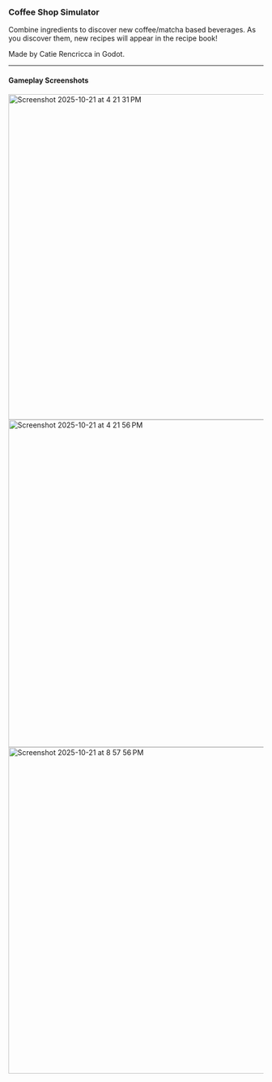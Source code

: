 ### Coffee Shop Simulator

Combine ingredients to discover new coffee/matcha based beverages. As you discover them, new recipes will appear in the recipe book!

Made by Catie Rencricca in Godot.

---

#### Gameplay Screenshots


<img width="1147" height="642" alt="Screenshot 2025-10-21 at 4 21 31 PM" src="https://github.com/user-attachments/assets/22f69fbe-ff5b-4401-98fe-9072f6744e1c" />

<img width="1147" height="646" alt="Screenshot 2025-10-21 at 4 21 56 PM" src="https://github.com/user-attachments/assets/ef64309c-fcb8-472b-8b3b-d5ef561c2d5f" />

<img width="1144" height="644" alt="Screenshot 2025-10-21 at 8 57 56 PM" src="https://github.com/user-attachments/assets/0bd81b1f-0e92-4b1f-a32a-e62de8cf2d22" />
